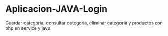 # Aplicacion-JAVA-Login
Guardar categoria, consultar categoria, eliminar categoria y productos con php en service y java
